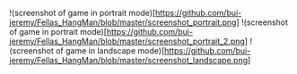 !(screenshot of game in portrait mode)[https://github.com/bui-jeremy/Fellas_HangMan/blob/master/screenshot_portrait.png]
!(screenshot of game in portrait mode)[https://github.com/bui-jeremy/Fellas_HangMan/blob/master/screenshot_portrait_2.png]
!(screenshot of game in landscape mode)[https://github.com/bui-jeremy/Fellas_HangMan/blob/master/screenshot_landscape.png]
